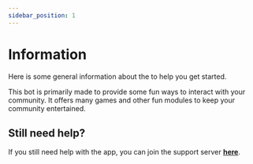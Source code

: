 ```yaml
---
sidebar_position: 1
---
```


# Information

Here is some general information about the to help you get started.

This bot is primarily made to provide some fun ways to interact with your community. It offers many games and other fun modules to keep your community entertained.

## Still need help?

If you still need help with the app, you can join the support server [**here**](https://discord.gg/5xEwm8e6Vy).

